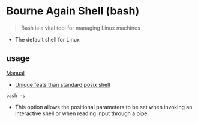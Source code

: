 # Bourne Again Shell (bash)

> Bash is a vital tool for managing Linux machines
- The default shell for Linux

## usage
[Manual](https://www.gnu.org/savannah-checkouts/gnu/bash/manual/bash.html)
- [Unique feats than standard posix shell](https://www.gnu.org/savannah-checkouts/gnu/bash/manual/bash.html#Bash-Features)

`bash -s`
- This option allows the positional parameters to be set when invoking an interactive shell or when reading input through a pipe.

